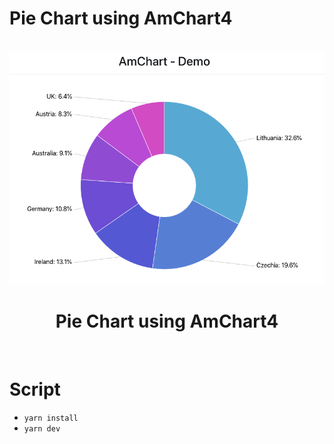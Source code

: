 # Pie Chart using AmChart4
<br>

<div align="center">
	<img src="src/assets/PieChartDemo.png">
	<h1>Pie Chart using AmChart4</h1>
</div>

<br>

# Script
- `yarn install`
- `yarn dev`

